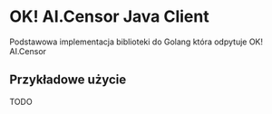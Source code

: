 # OK! AI.Censor Java Client

Podstawowa implementacja biblioteki do Golang która odpytuje OK! AI.Censor

## Przykładowe użycie

TODO